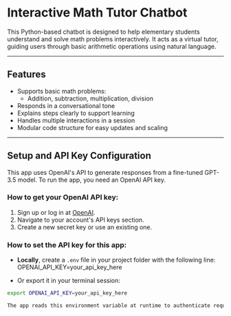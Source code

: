 # Interactive Math Tutor Chatbot

This Python-based chatbot is designed to help elementary students understand and solve math problems interactively. It acts as a virtual tutor, guiding users through basic arithmetic operations using natural language.

---

## Features

- Supports basic math problems:
  - Addition, subtraction, multiplication, division
- Responds in a conversational tone
- Explains steps clearly to support learning
- Handles multiple interactions in a session
- Modular code structure for easy updates and scaling

---

## Setup and API Key Configuration

This app uses OpenAI's API to generate responses from a fine-tuned GPT-3.5 model. To run the app, you need an OpenAI API key.

### How to get your OpenAI API key:

1. Sign up or log in at [OpenAI](https://platform.openai.com/).
2. Navigate to your account's API keys section.
3. Create a new secret key or use an existing one.

### How to set the API key for this app:

- **Locally**, create a `.env` file in your project folder with the following line:
OPENAI_API_KEY=your_api_key_here

- Or export it in your terminal session:
```bash
export OPENAI_API_KEY=your_api_key_here

The app reads this environment variable at runtime to authenticate requests to OpenAI.